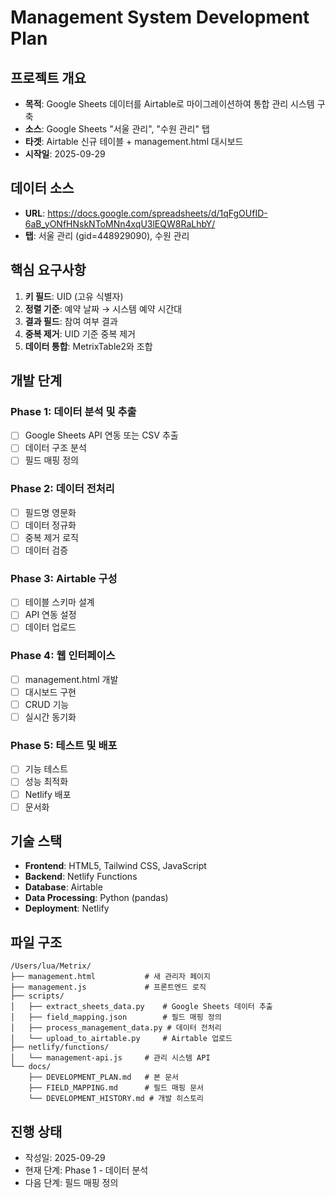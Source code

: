 # Management System Development Plan

## 프로젝트 개요
- **목적**: Google Sheets 데이터를 Airtable로 마이그레이션하여 통합 관리 시스템 구축
- **소스**: Google Sheets "서울 관리", "수원 관리" 탭
- **타겟**: Airtable 신규 테이블 + management.html 대시보드
- **시작일**: 2025-09-29

## 데이터 소스
- **URL**: https://docs.google.com/spreadsheets/d/1qFgOUfID-6aB_yONfHNskNToMNn4xqU3lEQW8RaLhbY/
- **탭**: 서울 관리 (gid=448929090), 수원 관리

## 핵심 요구사항
1. **키 필드**: UID (고유 식별자)
2. **정렬 기준**: 예약 날짜 → 시스템 예약 시간대
3. **결과 필드**: 참여 여부 결과
4. **중복 제거**: UID 기준 중복 제거
5. **데이터 통합**: MetrixTable2와 조합

## 개발 단계

### Phase 1: 데이터 분석 및 추출
- [ ] Google Sheets API 연동 또는 CSV 추출
- [ ] 데이터 구조 분석
- [ ] 필드 매핑 정의

### Phase 2: 데이터 전처리
- [ ] 필드명 영문화
- [ ] 데이터 정규화
- [ ] 중복 제거 로직
- [ ] 데이터 검증

### Phase 3: Airtable 구성
- [ ] 테이블 스키마 설계
- [ ] API 연동 설정
- [ ] 데이터 업로드

### Phase 4: 웹 인터페이스
- [ ] management.html 개발
- [ ] 대시보드 구현
- [ ] CRUD 기능
- [ ] 실시간 동기화

### Phase 5: 테스트 및 배포
- [ ] 기능 테스트
- [ ] 성능 최적화
- [ ] Netlify 배포
- [ ] 문서화

## 기술 스택
- **Frontend**: HTML5, Tailwind CSS, JavaScript
- **Backend**: Netlify Functions
- **Database**: Airtable
- **Data Processing**: Python (pandas)
- **Deployment**: Netlify

## 파일 구조
```
/Users/lua/Metrix/
├── management.html           # 새 관리자 페이지
├── management.js             # 프론트엔드 로직
├── scripts/
│   ├── extract_sheets_data.py    # Google Sheets 데이터 추출
│   ├── field_mapping.json        # 필드 매핑 정의
│   ├── process_management_data.py # 데이터 전처리
│   └── upload_to_airtable.py     # Airtable 업로드
├── netlify/functions/
│   └── management-api.js     # 관리 시스템 API
└── docs/
    ├── DEVELOPMENT_PLAN.md   # 본 문서
    ├── FIELD_MAPPING.md      # 필드 매핑 문서
    └── DEVELOPMENT_HISTORY.md # 개발 히스토리
```

## 진행 상태
- 작성일: 2025-09-29
- 현재 단계: Phase 1 - 데이터 분석
- 다음 단계: 필드 매핑 정의
